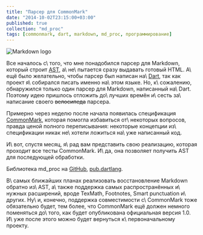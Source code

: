```yaml
---
title: "Парсер для CommonMark"
date: "2014-10-02T23:15:00+03:00"
published: true
collection: "md_proc"
tags: [commonmark, dart, markdown, md_proc, программирование]
---
```


![](/images/3rd-party/markdown-logo.png "Markdown logo")

Все началось с\ того, что мне понадобился парсер для Markdown, который строит [AST], а\ не\ пытается сразу выдавать 
готовый HTML. А\ ещё было желательно, чтобы парсер был написан на\ [Dart], так как проект я\ собирался писать именно 
на\ этом языке. Но, к\ сожалению, обнаружился только один парсер для Markdown, написанный на\ Dart. Поэтому идею 
пришлось отложить до\ лучших времён и\ сесть за\ написание своего ~~велосипеда~~ парсера.

Примерно через неделю после начала появилась спецификация [CommonMark], которая помогла избавиться от\ некоторых 
вопросов, правда ценой полного переписывания: некоторые концепции из\ спецификации никак не\ хотели ложиться на\ уже 
написанный код.

И\ вот, спустя месяц, я\ рад вам представить свою реализацию, которая проходит все тесты CommonMark. И\ да, она 
позволяет получить AST для последующей обработки.

Библиотека md_proc на [GitHub], [pub.dartlang][pub]. 

В\ самых ближайших планах реализовать восстановление Markdown обратно из\ AST, а\ также поддержка самых распространённых 
и\ нужных расширений, вроде TexMath, Footnotes, Smart punctuation и\ других. Ну\ и, конечно, поддержка совместимости 
с\ CommonMark тоже обязательно будет, тем более, что CommonMark ещё должен немного поменяться до\ того, как будет 
опубликована официальная версия 1.0. И\ уже после этого можно будет вернуться к\ первоначальному проекту.

[AST]: https://ru.wikipedia.org/wiki/%D0%90%D0%B1%D1%81%D1%82%D1%80%D0%B0%D0%BA%D1%82%D0%BD%D0%BE%D0%B5_%D1%81%D0%B8%D0%BD%D1%82%D0%B0%D0%BA%D1%81%D0%B8%D1%87%D0%B5%D1%81%D0%BA%D0%BE%D0%B5_%D0%B4%D0%B5%D1%80%D0%B5%D0%B2%D0%BE
[CommonMark]: http://commonmark.org/
[Dart]: https://www.dartlang.org/
[GitHub]: https://github.com/dikmax/md_proc
[pub]: https://pub.dartlang.org/packages/md_proc
